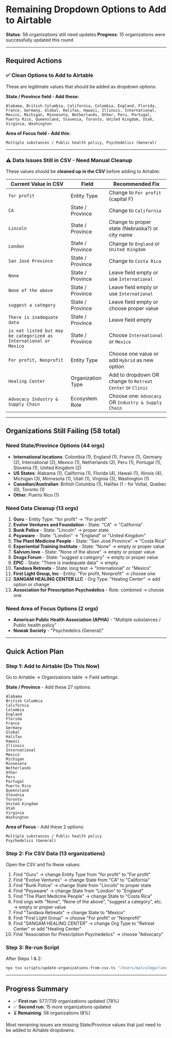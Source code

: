 # Remaining Dropdown Options to Add to Airtable

**Status**: 58 organizations still need updates
**Progress**: 15 organizations were successfully updated this round

---

## Required Actions

### ✅ Clean Options to Add to Airtable

These are legitimate values that should be added as dropdown options:

**State / Province field - Add these:**
```
Alabama, British Columbia, California, Colombia, England, Florida, France, Germany, Global, Halifax, Hawaii, Illinois, International, Mexico, Michigan, Minnesota, Netherlands, Other, Peru, Portugal, Puerto Rico, Queensland, Slovenia, Toronto, United Kingdom, Utah, Virginia, Washington
```

**Area of Focus field - Add this:**
```
Multiple substances / Public health policy, Psychedelics (General)
```

---

### ⚠️ Data Issues Still in CSV - Need Manual Cleanup

These values should be **cleaned up in the CSV** before adding to Airtable:

| Current Value in CSV | Field | Recommended Fix |
|---------------------|-------|-----------------|
| `for profit` | Entity Type | Change to `For profit` (capital F) |
| `CA` | State / Province | Change to `California` |
| `Lincoln` | State / Province | Change to proper state (Nebraska?) or city name |
| `London` | State / Province | Change to `England` or `United Kingdom` |
| `San José Province` | State / Province | Change to `Costa Rica` |
| `None` | State / Province | Leave field empty or use `International` |
| `None of the above` | State / Province | Leave field empty or use `International` |
| `suggest a category` | State / Province | Leave field empty or choose proper value |
| `There is inadequate data` | State / Province | Leave field empty |
| `is not listed but may be categorized as International or Mexico` | State / Province | Choose `International` or `Mexico` |
| `For profit, Nonprofit` | Entity Type | Choose one value or add `Hybrid` as new option |
| `Healing Center` | Organization Type | Add to dropdown OR change to `Retreat Center` or `Clinic` |
| `Advocacy Industry & Supply Chain` | Ecosystem Role | Choose one: `Advocacy` OR `Industry & Supply Chain` |

---

## Organizations Still Failing (58 total)

### Need State/Province Options (44 orgs)
- **International locations**: Colombia (1), England (1), France (1), Germany (2), International (2), Mexico (1), Netherlands (2), Peru (1), Portugal (1), Slovenia (1), United Kingdom (2)
- **US States**: Alabama (1), California (1), Florida (4), Hawaii (1), Illinois (4), Michigan (3), Minnesota (1), Utah (1), Virginia (3), Washington (1)
- **Canadian/Australian**: British Columbia (1), Halifax (1 - for Volta), Quebec (0), Toronto (1)
- **Other**: Puerto Rico (1)

### Need Data Cleanup (13 orgs)
1. **Guru** - Entity Type: "for profit" → "For profit"
2. **Evolve Ventures and Foundation** - State: "CA" → "California"
3. **Bunk Police** - State: "Lincoln" → proper state
4. **Psyaware** - State: "London" → "England" or "United Kingdom"
5. **The Plant Medicine People** - State: "San José Province" → "Costa Rica"
6. **Experiential Training Institute** - State: "None" → empty or proper value
7. **Salvum.love** - State: "None of the above" → empty or proper value
8. **Drugs Forum** - State: "suggest a category" → empty or proper value
9. **EPIC** - State: "There is inadequate data" → empty
10. **Tandava Retreats** - State: long text → "International" or "Mexico"
11. **First Light Group, Inc** - Entity: "For profit, Nonprofit" → choose one
12. **SANGAM HEALING CENTER LLC** - Org Type: "Healing Center" → add option or change
13. **Association for Prescription Psychedelics** - Role: combined → choose one

### Need Area of Focus Options (2 orgs)
- **American Public Health Association (APHA)** - "Multiple substances / Public health policy"
- **Nowak Society** - "Psychedelics (General)"

---

## Quick Action Plan

### Step 1: Add to Airtable (Do This Now)

Go to Airtable → Organizations table → Field settings:

**State / Province** - Add these 27 options:
```
Alabama
British Columbia
California
Colombia
England
Florida
France
Germany
Global
Halifax
Hawaii
Illinois
International
Mexico
Michigan
Minnesota
Netherlands
Other
Peru
Portugal
Puerto Rico
Queensland
Slovenia
Toronto
United Kingdom
Utah
Virginia
Washington
```

**Area of Focus** - Add these 2 options:
```
Multiple substances / Public health policy
Psychedelics (General)
```

### Step 2: Fix CSV Data (13 organizations)

Open the CSV and fix these values:
1. Find "Guru" → change Entity Type from "for profit" to "For profit"
2. Find "Evolve Ventures" → change State from "CA" to "California"
3. Find "Bunk Police" → change State from "Lincoln" to proper state
4. Find "Psyaware" → change State from "London" to "England"
5. Find "The Plant Medicine People" → change State to "Costa Rica"
6. Find orgs with "None", "None of the above", "suggest a category", etc. → empty or proper value
7. Find "Tandava Retreats" → change State to "Mexico"
8. Find "First Light Group" → choose "For profit" or "Nonprofit"
9. Find "SANGAM HEALING CENTER" → change Org Type to "Retreat Center" or add "Healing Center"
10. Find "Association for Prescription Psychedelics" → choose "Advocacy"

### Step 3: Re-run Script

After Steps 1 & 2:
```bash
npx tsx scripts/update-organizations-from-csv.ts "/Users/malcolmgarland/Downloads/Copy of Organizations-Grid view - Organizations-Grid view.csv" --execute
```

---

## Progress Summary

- ✅ **First run**: 577/739 organizations updated (78%)
- ✅ **Second run**: 15 more organizations updated
- ⏳ **Remaining**: 58 organizations (8%)

Most remaining issues are missing State/Province values that just need to be added to Airtable dropdowns.
